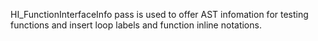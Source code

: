 HI_FunctionInterfaceInfo pass is used to offer AST infomation for testing functions and insert loop labels and function inline notations. 